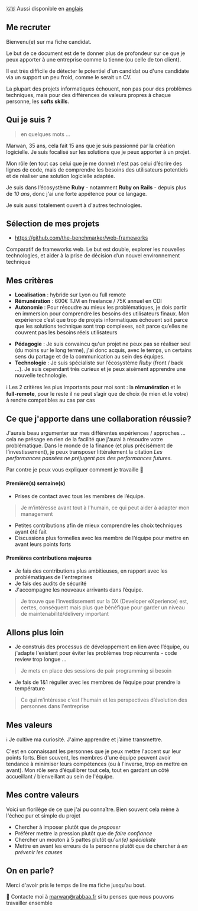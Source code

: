 :gb: Aussi disponible en [anglais](about.en.md)

## Me recruter

Bienvenu(e) sur ma fiche candidat. 

Le but de ce document est de te donner plus de profondeur sur ce que je peux apporter à une entreprise comme la tienne (ou celle de ton client).

Il est très difficile de détecter le potentiel d'un candidat ou d'une candidate via un support un peu froid, comme le serait un CV.

La plupart des projets informatiques échouent, non pas pour des problèmes techniques, mais pour des différences de valeurs propres à chaque personne, les **softs skills**.


##  Qui je suis ? 

> en quelques mots ...

Marwan, 35 ans, cela fait 15 ans que je suis passionné par la création logicielle. Je suis focalisé sur les solutions que je peux apporter à un projet.

Mon rôle (en tout cas celui que je me donne) n'est pas celui d’écrire des lignes de code, mais de comprendre les besoins des utilisateurs potentiels et de réaliser une solution logicielle adaptée.

Je suis dans l’écosystème **Ruby** - notamment **Ruby on Rails** - depuis plus de _10 ans_, donc j'ai une forte appétence pour ce langage. 

Je suis aussi totalement ouvert à d'autres technologies.

## Sélection de mes projets

+ https://github.com/the-benchmarker/web-frameworks

Comparatif de frameworks web. Le but est double, explorer les nouvelles technologies, et aider à la prise de décision d’un nouvel environnement technique

## Mes critères

+ **Localisation** : hybride sur Lyon ou full remote
+ **Rémunération** : 600€ TJM en freelance / 75K annuel en  CDI 
+ **Autonomie** : Pour résoudre au mieux les problématiques, je dois partir en immersion pour comprendre les besoins des utilisateurs finaux. Mon expérience c’est que trop de projets informatiques échouent soit parce que les solutions technique sont trop complexes, soit parce qu’elles ne couvrent pas les besoins réels utilisateurs
- **Pédagogie** : Je suis convaincu qu'un projet ne peux pas se réaliser seul (du moins sur le long terme), j'ai donc acquis, avec le temps, un certains sens du partage et de la communication au sein des équipes.
- **Technologie** : Je suis spécialiste sur l’écosystème *Ruby* (front / back ...). Je suis cependant très curieux et je peux aisément apprendre une nouvelle technologie.


:information_source: Les 2 critères les plus importants pour moi sont : la **rémunération** et le **full-remote**, pour le reste il ne peut s’agir que de choix (le mien et le votre) à rendre compatibles au cas par cas


## Ce que j'apporte dans une collaboration réussie?

J'aurais beau argumenter sur mes différentes expériences  / approches ... cela ne présage en rien de la facilité que j'aurai à résoudre votre problématique. Dans le monde de la finance (et plus précisément de l’investissement), je peux transposer littéralement la citation _Les performances passées ne préjugent pas des performances futures._

Par contre je peux vous expliquer comment je travaille :rocket:

#### Première(s) semaine(s)

+ Prises de contact avec tous les membres de l’équipe. 
> Je m’intéresse avant tout à l'humain, ce qui peut aider à adapter mon management
+ Petites contributions afin de mieux comprendre les choix techniques ayant été fait
+ Discussions plus formelles avec les membre de l’équipe pour mettre en avant leurs points forts

#### Premières contributions majeures

+ Je fais des contributions plus ambitieuses, en rapport avec les problématiques de l'entreprises
+ Je fais des audits de sécurité 
+ J'accompagne les nouveaux arrivants dans l’équipe. 
> Je trouve que l’investissement sur la DX (Developer eXperience) est, certes, conséquent mais plus que bénéfique pour garder un niveau de maintenabilité/delivery important


## Allons plus loin

+ Je construis des processus de développement en lien avec l’équipe, ou j'adapte l'existant pour éviter les problèmes trop récurrents - code review trop longue ... 
> Je mets en place des sessions de pair programming si besoin
+ Je fais de 1&1 régulier avec les membres de l’équipe pour prendre la température
> Ce qui m’intéresse c'est l’humain et les perspectives d’évolution des personnes dans l'entreprise

## Mes valeurs

:information_source: Je cultive ma curiosité. J'aime apprendre et j’aime transmettre.

C'est en connaissant les personnes que je peux mettre l'accent sur leur points forts. Bien souvent, les membres d'une équipe peuvent avoir tendance à minimiser leurs compétences (ou à l'inverse, trop en mettre en avant). Mon rôle sera d’équilibrer tout cela, tout en gardant un côté accueillant / bienveillant au sein de l'équipe.


## Mes contre valeurs

Voici un florilège de ce que j'ai pu connaître. Bien souvent cela mène à l'échec pur et simple du projet

+ Chercher à imposer plutôt que de _proposer_
+ Préférer mettre la pression plutôt que de _faire confiance_
+ Chercher un mouton à 5 pattes plutôt qu'_un(e) spécialiste_
+ Mettre en avant les erreurs de la personne plutôt que de chercher à _en prévenir les causes_

## On en parle?

Merci d'avoir pris le temps de lire ma fiche jusqu’au bout.

💌 Contacte moi à [marwan@rabbaa.fr](mailto:marwan@rabbaa.fr) si tu penses que nous pouvons travailler ensemble

